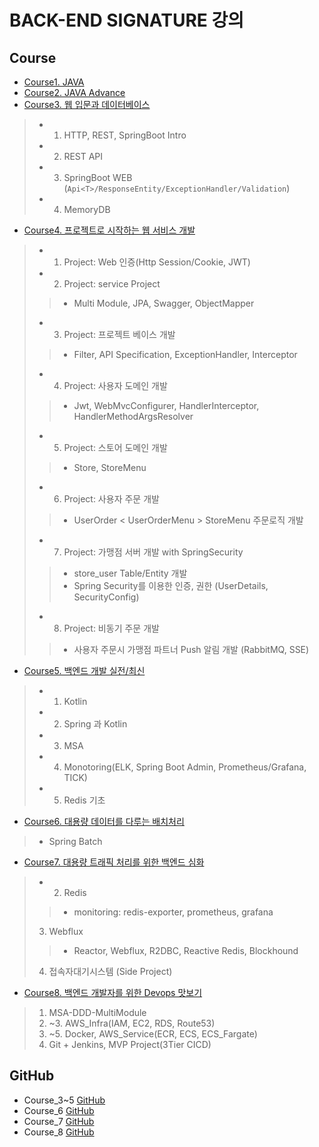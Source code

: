 # BACK-END SIGNATURE 강의
## Course
- [Course1. JAVA]()
- [Course2. JAVA Advance]()
- [Course3. 웹 입문과 데이터베이스](https://github.com/kazean/signature_backend/tree/main/Course3_WEB_DB_JPA)
> - 1. HTTP, REST, SpringBoot Intro
> - 2. REST API 
> - 3. SpringBoot WEB (`Api<T>/ResponseEntity/ExceptionHandler/Validation`)
> - 4. MemoryDB
- [Course4. 프로젝트로 시작하는 웹 서비스 개발](https://github.com/kazean/signature_backend/tree/main/Course4_WebService)
> - 1. Project: Web 인증(Http Session/Cookie, JWT)
> - 2. Project: service Project
> > - Multi Module, JPA, Swagger, ObjectMapper
> - 3. Project: 프로젝트 베이스 개발
> > - Filter, API Specification, ExceptionHandler, Interceptor
> - 4. Project: 사용자 도메인 개발
> > - Jwt, WebMvcConfigurer, HandlerInterceptor, HandlerMethodArgsResolver
> - 5. Project: 스토어 도메인 개발
> > - Store, StoreMenu
> - 6. Project: 사용자 주문 개발
> > - UserOrder < UserOrderMenu > StoreMenu 주문로직 개발
> - 7. Project: 가맹점 서버 개발 with SpringSecurity
> > - store_user Table/Entity 개발 
> > - Spring Security를 이용한 인증, 권한 (UserDetails, SecurityConfig)
> - 8. Project: 비동기 주문 개발
> > - 사용자 주문시 가맹점 파트너 Push 알림 개발 (RabbitMQ, SSE)
- [Course5. 백엔드 개발 실전/최신](https://github.com/kazean/signature_backend/tree/main/Course5_BackEnd)
> - 1. Kotlin
> - 2. Spring 과 Kotlin
> - 3. MSA
> - 4. Monotoring(ELK, Spring Boot Admin, Prometheus/Grafana, TICK)
> - 5. Redis 기초
- [Course6. 대용량 데이터를 다루는 배치처리](https://github.com/kazean/signature_backend/tree/main/Course6_Spring_Batch)
> - Spring Batch
- [Course7. 대용량 트래픽 처리를 위한 백엔드 심화](https://github.com/kazean/signature_backend/tree/main/Course7_Redis_Webflux)
> - 2. Redis
> > - monitoring: redis-exporter, prometheus, grafana
> 3. Webflux
> > - Reactor, Webflux, R2DBC, Reactive Redis, Blockhound
> 4. 접속자대기시스템 (Side Project)
- [Course8. 백엔드 개발자를 위한 Devops 맛보기](https://github.com/kazean/signature_backend/tree/main/Course8_devops)
> 1. MSA-DDD-MultiModule
> 2. ~3. AWS_Infra(IAM, EC2, RDS, Route53)
> 4. ~5. Docker, AWS_Service(ECR, ECS, ECS_Fargate)
> 6. Git + Jenkins, MVP Project(3Tier CICD)

## GitHub
- Course_3~5 [GitHub](https://github.com/steve-developer/fastcampus-2023-part01/tree/main)
- Course_6 [GitHub](https://github.com/viviennes7/fastcampus-batch-campus)
- Course_7 [GitHub](https://github.com/morenice/fastcampus-2023-backend-advacned)
- Course_8 [GitHub](https://github.com/azjaehyun/fc-study)

